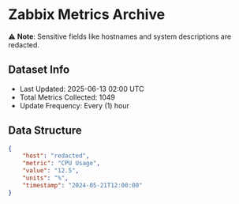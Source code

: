 # Zabbix Metrics Archive

⚠️ **Note**: Sensitive fields like hostnames and system descriptions are redacted.

## Dataset Info
- Last Updated: 2025-06-13 02:00 UTC
- Total Metrics Collected: 1049
- Update Frequency: Every (1) hour

## Data Structure
```json
{
    "host": "redacted",
    "metric": "CPU Usage",
    "value": "12.5",
    "units": "%",
    "timestamp": "2024-05-21T12:00:00"
}
```
